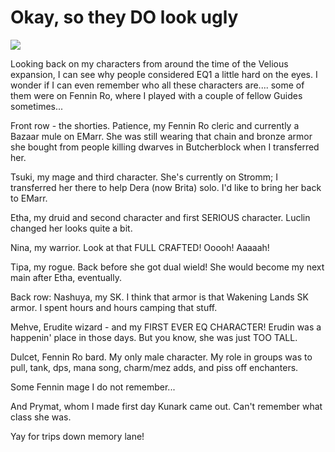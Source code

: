 # Okay, so they DO look ugly

![](http://westkarana.com/images/allofthem.jpg)

Looking back on my characters from around the time of the Velious expansion, I can see why people considered EQ1 a little hard on the eyes. I wonder if I can even remember who all these characters are.... some of them were on Fennin Ro, where I played with a couple of fellow Guides sometimes...

Front row - the shorties. Patience, my Fennin Ro cleric and currently a Bazaar mule on EMarr. She was still wearing that chain and bronze armor she bought from people killing dwarves in Butcherblock when I transferred her.

Tsuki, my mage and third character. She's currently on Stromm; I transferred her there to help Dera (now Brita) solo. I'd like to bring her back to EMarr.

Etha, my druid and second character and first SERIOUS character. Luclin changed her looks quite a bit.

Nina, my warrior. Look at that FULL CRAFTED! Ooooh! Aaaaah!

Tipa, my rogue. Back before she got dual wield! She would become my next main after Etha, eventually.

Back row: Nashuya, my SK. I think that armor is that Wakening Lands SK armor. I spent hours and hours camping that stuff.

Mehve, Erudite wizard - and my FIRST EVER EQ CHARACTER! Erudin was a happenin' place in those days. But you know, she was just TOO TALL.

Dulcet, Fennin Ro bard. My only male character. My role in groups was to pull, tank, dps, mana song, charm/mez adds, and piss off enchanters.

Some Fennin mage I do not remember...

And Prymat, whom I made first day Kunark came out. Can't remember what class she was.

Yay for trips down memory lane!
